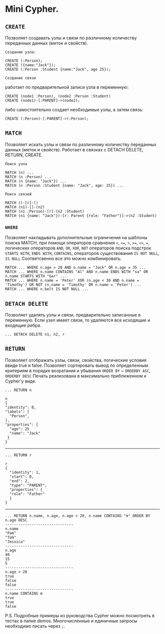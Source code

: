 # Mini Cypher.

## `CREATE`
Позволяет создавать узлы и связи по различному количеству переданных данных (меток и свойств).

`Создание узла:`
    
    CREATE (:Person);
    CREATE ({name:"Jack"});
    CREATE (:Person :Student {name:"Jack", age 25});

`Создание связи`

работает по предварительной записи узла в переменную:
    
    CREATE (node1 :Person), (node2 :Person :Student)
    CREATE (node1)-[:PARENT]->(node2);

либо самостоятельно создает необходимые узлы, а затем связь:

    CREATE (:Person)-[:PARENT]->(:Person);

## `MATCH`
Позволяет искать узлы и связи по различному количеству переданных данных (меток и свойств). Работает в связках с DETACH DELETE, RETURN, CREATE.

`Поиск узла`

    MATCH (n) ...
    MATCH (n :Person) ...
    MATCH (n {name: "Jack"}) ...
    MATCH (n :Person :Student {name: "Jack", age: 25}) ...

`Поиск связей`

    MATCH ()-[r]-()
    MATCH (n1)-[]-(n2)
    MATCH (n1 :Person)-[r]-(n2 :Student)
    MATCH (n1 {name: "Jack"})-[r: Parent {role: "Father"}]->(n2 :Student)

### `WHERE`
Позволяет накладывать дополнительные ограничения на шаблоны поиска MATCH, при помощи операторов сравнения `<`, `<=`, `>`, `>=`, `<>`, `=`, логических операторов `AND`, `OR`, `XOR`, `NOT` операторов поиска подстрок `STARTS WITH`, `ENDS WITH`, `CONTAINS`, операторов существования `IS NOT NULL`, `IS NULL`  Соответсвенно все это можно комбинировать.

    MATCH ... WHERE n.age > 20 AND n.name = "Jack" OR n.age = 35 ...
    MATCH ... WHERE n.name CONTAINS "Al" AND n.name ENDS WITH "sa" OR n.name STARTS WITH "Gar" ...
    MATCH ... WHERE n.name = 'Peter' XOR (n.age < 30 AND n.name = 'Timothy') OR NOT (n.name = 'Timothy' OR n.name = 'Peter') ...
    MATCH ... WHERE n.belt IS NOT NULL ...

## `DETACH DELETE`
Позволяет удалять узлы и связи, предварительно записанные в переменную. Если узел имеет связи, то удаляются все исходящие и входящие ребра.

    ... DETACH DELETE n1, n2, r

## `RETURN`
Позволяет отображать узлы, связи, свойства, логические условия ввиде true и false. Позволяет сортировать вывод по определенным критериям в порядке возратания и убывания `ORDER BY` ~ `ORDERBY ASC`, `ORDERBY DESC` Печать реализована в максимально приближенном к Cypher'у виде.

    ... RETURN n
    
    n 
    {
    "identity": 0,
    "labels": [
      "Person",
    ],
    "properties": {
      "age": 25
      "name": "Jack"
     }
    }

---

    ... RETURN r

    r
    {
      "identity": 1,
      "start": 0,
      "end": 2,
      "type": "PARENT",
      "properties": {
      "role": "Father"
      }
    }

---

    ... RETURN n.name, n.age, n.age > 20, n.name CONTAINS "m" ORDER BY n.age DESC
    -------------------------------
    n.name
    "Pam"
    "Tom"
    "Jessica"
    -------------------------------
    n.age
    40
    15
    5
    -------------------------------
    n.age > 20
    true
    false
    false
    -------------------------------
    n.name CONTAINS m
    true
    true
    false

P.S. Подробные примеры из руководства Cypher можно посмотреть в тестах в папке demos. Многочисленные и единичные запросы необходимо писать через `;`.